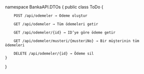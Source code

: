 ﻿namespace BankaAPI.DTOs
{
    public class ToDo
    {

        POST /api/odemeler → Ödeme oluştur

        GET /api/odemeler → Tüm ödemeleri getir

        GET /api/odemeler/{id} → ID’ye göre ödeme getir

        GET /api/odemeler/musteri/{musteriNo} → Bir müşterinin tüm ödemeleri

        DELETE /api/odemeler/{id} → Ödeme sil
    }
}
